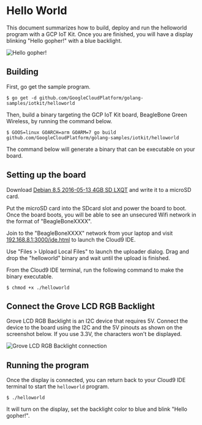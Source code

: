 # Hello World

This document summarizes how to build, deploy and run the helloworld
program with a GCP IoT Kit. Once you are finished, you will have a display
blinking "Hello gopher!" with a blue backlight.

![Hello gopher!](https://i.imgur.com/TKI5Iz1.gif)

## Building

First, go get the sample program.

    $ go get -d github.com/GoogleCloudPlatform/golang-samples/iotkit/helloworld

Then, build a binary targeting the GCP IoT Kit board, BeagleBone Green
Wireless, by running the command below.

    $ GOOS=linux GOARCH=arm GOARM=7 go build github.com/GoogleCloudPlatform/golang-samples/iotkit/helloworld

The command below will generate a binary that can be executable on your board.

## Setting up the board

Download [Debian 8.5 2016-05-13 4GB SD LXQT](https://beagleboard.org/latest-images)
and write it to a microSD card.

Put the microSD card into the SDcard slot and power the board to boot.
Once the board boots, you will be able to see an unsecured Wifi network
in the format of "BeagleBoneXXXX".

Join to the "BeagleBoneXXXX" network from your laptop and visit
[192.168.8.1:3000/ide.html](http://192.168.8.1:3000/ide.html) to launch the
Cloud9 IDE.

Use "Files > Upload Local Files" to launch the uploader dialog.
Drag and drop the "helloworld" binary and wait until the upload is finished.

From the Cloud9 IDE terminal, run the following command to make the
binary executable.

    $ chmod +x ./helloworld

## Connect the Grove LCD RGB Backlight

Grove LCD RGB Backlight is an I2C device that requires 5V.
Connect the device to the board using the I2C and the 5V pinouts as shown on
the screenshot below. If you use 3.3V, the characters won't be displayed.

![Grove LCD RGB Backlight connection](https://i.imgur.com/8dnySQn.jpg)

## Running the program

Once the display is connected, you can return back to your Cloud9 IDE
terminal to start the `helloworld` program.

    $ ./helloworld

It will turn on the display, set the backlight color to blue and blink
"Hello gopher!".
